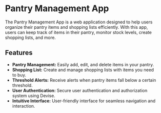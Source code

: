 # Pantry Management App

The Pantry Management App is a web application designed to help users organize their pantry items and shopping lists efficiently. With this app, users can keep track of items in their pantry, monitor stock levels, create shopping lists, and more.

## Features

- **Pantry Management:** Easily add, edit, and delete items in your pantry.
- **Shopping List:** Create and manage shopping lists with items you need to buy.
- **Threshold Alerts:** Receive alerts when pantry items fall below a certain threshold.
- **User Authentication:** Secure user authentication and authorization system using Devise.
- **Intuitive Interface:** User-friendly interface for seamless navigation and interaction.
